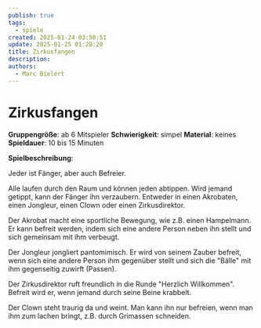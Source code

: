 ```yaml
---
publish: true
tags:
  - spiele
created: 2025-01-24 03:50:51
update: 2025-01-25 01:28:20
title: Zirkusfangen
description: 
authors:
  - Marc Bielert
---
```


# Zirkusfangen

**Gruppengröße**: ab 6 Mitspieler
**Schwierigkeit**: simpel
**Material**: keines
**Spieldauer**: 10 bis 15 Minuten

**Spielbeschreibung**:

Jeder ist Fänger, aber auch Befreier.

Alle laufen durch den Raum und können jeden abtippen. Wird jemand getippt, kann der Fänger ihn verzaubern. Entweder in einen Akrobaten, einen Jongleur, einen Clown oder einen Zirkusdirektor.

Der Akrobat macht eine sportliche Bewegung, wie z.B. einen Hampelmann. Er kann befreit werden, indem sich eine andere Person neben ihn stellt und sich gemeinsam mit ihm verbeugt.

Der Jongleur jongliert pantomimisch. Er wird von seinem Zauber befreit, wenn sich eine andere Person ihm gegenüber stellt und sich die "Bälle" mit ihm gegenseitig zuwirft (Passen).

Der Zirkusdirektor ruft freundlich in die Runde "Herzlich Willkommen". Befreit wird er, wenn jemand durch seine Beine krabbelt.

Der Clown steht traurig da und weint. Man kann ihn nur befreien, wenn man ihm zum lachen bringt, z.B. durch Grimassen schneiden.

